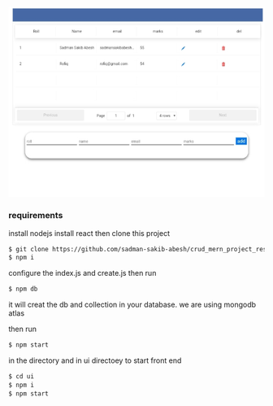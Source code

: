 <img src="IMG_20210212_175332.jpg" />

<h3>requirements</h3>

install nodejs
install react
then clone this project

```bash
$ git clone https://github.com/sadman-sakib-abesh/crud_mern_project_result_sheet.git && cd crud_mern_project_result_sheet
$ npm i

```

configure the index.js and create.js then run

```bash
$ npm db
```

it will creat the db and collection in your database. we are using mongodb atlas

then run

```bash
$ npm start
```
in the directory and in ui directoey to start front end

```bash
$ cd ui
$ npm i
$ npm start
```

